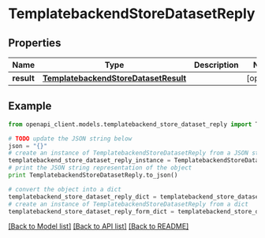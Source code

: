 # TemplatebackendStoreDatasetReply


## Properties

Name | Type | Description | Notes
------------ | ------------- | ------------- | -------------
**result** | [**TemplatebackendStoreDatasetResult**](TemplatebackendStoreDatasetResult.md) |  | [optional] 

## Example

```python
from openapi_client.models.templatebackend_store_dataset_reply import TemplatebackendStoreDatasetReply

# TODO update the JSON string below
json = "{}"
# create an instance of TemplatebackendStoreDatasetReply from a JSON string
templatebackend_store_dataset_reply_instance = TemplatebackendStoreDatasetReply.from_json(json)
# print the JSON string representation of the object
print TemplatebackendStoreDatasetReply.to_json()

# convert the object into a dict
templatebackend_store_dataset_reply_dict = templatebackend_store_dataset_reply_instance.to_dict()
# create an instance of TemplatebackendStoreDatasetReply from a dict
templatebackend_store_dataset_reply_form_dict = templatebackend_store_dataset_reply.from_dict(templatebackend_store_dataset_reply_dict)
```
[[Back to Model list]](../README.md#documentation-for-models) [[Back to API list]](../README.md#documentation-for-api-endpoints) [[Back to README]](../README.md)


